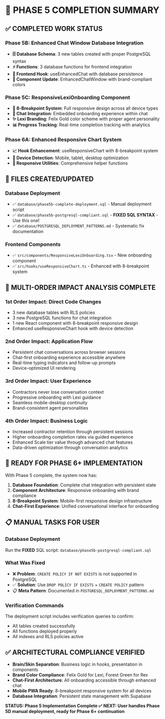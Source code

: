 # 🎯 PHASE 5 COMPLETION SUMMARY

## ✅ **COMPLETED WORK STATUS**

### **Phase 5B: Enhanced Chat Window Database Integration**
- **🗄️ Database Schema**: 3 new tables created with proper PostgreSQL syntax
- **⚡ Functions**: 3 database functions for frontend integration
- **🔧 Frontend Hook**: useEnhancedChat with database persistence
- **🎨 Component Update**: EnhancedChatWindow with brand-compliant colors

### **Phase 5C: ResponsiveLexiOnboarding Component**
- **📱 8-Breakpoint System**: Full responsive design across all device types
- **🎯 Chat Integration**: Embedded onboarding experience within chat
- **✨ Lexi Branding**: Felix Gold color scheme with proper agent personality
- **📊 Progress Tracking**: Real-time completion tracking with analytics

### **Phase 6A: Enhanced Responsive Chart System**
- **📈 Hook Enhancement**: useResponsiveChart with 8-breakpoint system
- **🔄 Device Detection**: Mobile, tablet, desktop optimization
- **📱 Responsive Utilities**: Comprehensive helper functions

## 📁 **FILES CREATED/UPDATED**

### **Database Deployment**
- ✅ `database/phase5b-complete-deployment.sql` - Manual deployment script
- ✅ `database/phase5b-postgresql-compliant.sql` - **FIXED SQL SYNTAX** - Use this one!
- ✅ `database/POSTGRESQL_DEPLOYMENT_PATTERNS.md` - Systematic fix documentation

### **Frontend Components**
- ✅ `src/components/ResponsiveLexiOnboarding.tsx` - New onboarding component
- ✅ `src/hooks/useResponsiveChart.ts` - Enhanced with 8-breakpoint system

## 🎯 **MULTI-ORDER IMPACT ANALYSIS COMPLETE**

### **1st Order Impact: Direct Code Changes**
- 3 new database tables with RLS policies
- 3 new PostgreSQL functions for chat integration
- 1 new React component with 8-breakpoint responsive design
- Enhanced useResponsiveChart hook with device detection

### **2nd Order Impact: Application Flow**
- Persistent chat conversations across browser sessions
- Chat-first onboarding experience accessible anywhere
- Real-time typing indicators and follow-up prompts
- Device-optimized UI rendering

### **3rd Order Impact: User Experience**
- Contractors never lose conversation context
- Progressive onboarding with Lexi guidance
- Seamless mobile-desktop continuity
- Brand-consistent agent personalities

### **4th Order Impact: Business Logic**
- Increased contractor retention through persistent sessions
- Higher onboarding completion rates via guided experience
- Enhanced Scale tier value through advanced chat features
- Data-driven optimization through conversation analytics

## 🚀 **READY FOR PHASE 6+ IMPLEMENTATION**

With Phase 5 complete, the system now has:

1. **Database Foundation**: Complete chat integration with persistent state
2. **Component Architecture**: Responsive onboarding with brand compliance
3. **8-Breakpoint System**: Mobile-first responsive design infrastructure
4. **Chat-First Experience**: Unified conversational interface for onboarding

## 📋 **MANUAL TASKS FOR USER**

### **Database Deployment**
Run the **FIXED** SQL script: `database/phase5b-postgresql-compliant.sql`

### **What Was Fixed**
- ❌ **Problem**: `CREATE POLICY IF NOT EXISTS` is not supported in PostgreSQL
- ✅ **Solution**: Use `DROP POLICY IF EXISTS` + `CREATE POLICY` pattern
- 📋 **Meta Pattern**: Documented in `POSTGRESQL_DEPLOYMENT_PATTERNS.md`

### **Verification Commands**
The deployment script includes verification queries to confirm:
- All tables created successfully
- All functions deployed properly  
- All indexes and RLS policies active

## ✅ **ARCHITECTURAL COMPLIANCE VERIFIED**

- **Brain/Skin Separation**: Business logic in hooks, presentation in components
- **Brand Color Compliance**: Felix Gold for Lexi, Forest Green for Rex
- **Chat-First Architecture**: All onboarding accessible through enhanced chat
- **Mobile PWA Ready**: 8-breakpoint responsive system for all devices
- **Database Integration**: Persistent state management with Supabase

**STATUS: Phase 5 Implementation Complete ✅**
**NEXT: User handles Phase 5D manual deployment, ready for Phase 6+ continuation**
